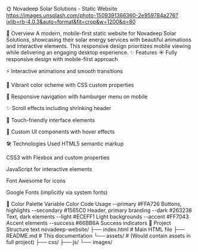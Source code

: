 🌞 Novadeep Solar Solutions - Static Website
https://images.unsplash.com/photo-1509391366360-2e959784a276?ixlib=rb-4.0.3&auto=format&fit=crop&w=1200&q=80

🚀 Overview
A modern, mobile-first static website for Novadeep Solar Solutions, showcasing their solar energy services with beautiful animations and interactive elements. This responsive design prioritizes mobile viewing while delivering an engaging desktop experience.
✨ Features
☀️ Fully responsive design with mobile-first approach

⚡ Interactive animations and smooth transitions

🌈 Vibrant color scheme with CSS custom properties

🍔 Responsive navigation with hamburger menu on mobile

✨ Scroll effects including shrinking header

📱 Touch-friendly interface elements

🎨 Custom UI components with hover effects

🛠 Technologies Used
HTML5 semantic markup

CSS3 with Flexbox and custom properties

JavaScript for interactive elements

Font Awesome for icons

Google Fonts (implicitly via system fonts)

🎨 Color Palette
Variable	Color Code	Usage
--primary	#FFA726	Buttons, highlights
--secondary	#1565C0	Header, primary branding
--dark	#263238	Text, dark elements
--light	#ECEFF1	Light backgrounds
--accent	#FF7043	Accent elements
--success	#66BB6A	Success indicators
📂 Project Structure
text
novadeep-website/
├── index.html          # Main HTML file
├── README.md           # This documentation
└── assets/             # (Would contain assets in full project)
    ├── css/
    ├── js/
    └── images/
